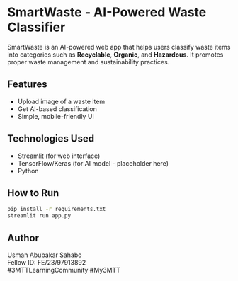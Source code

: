 
# SmartWaste - AI-Powered Waste Classifier

SmartWaste is an AI-powered web app that helps users classify waste items into categories such as **Recyclable**, **Organic**, and **Hazardous**. It promotes proper waste management and sustainability practices.

## Features

- Upload image of a waste item
- Get AI-based classification
- Simple, mobile-friendly UI

## Technologies Used

- Streamlit (for web interface)
- TensorFlow/Keras (for AI model - placeholder here)
- Python

## How to Run

```bash
pip install -r requirements.txt
streamlit run app.py
```

## Author

Usman Abubakar Sahabo  
Fellow ID: FE/23/97913892  
#3MTTLearningCommunity #My3MTT  
